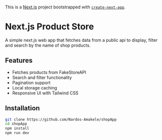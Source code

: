 This is a [Next.js](https://nextjs.org) project bootstrapped with [`create-next-app`](https://nextjs.org/docs/app/api-reference/cli/create-next-app).
# Next.js Product Store
A simple next.js web app that fetches data from a public api to display, filter and search by the name of shop products.

## Features
- Fetches products from FakeStoreAPI
- Search and filter functionality
- Pagination support
- Local storage caching
- Responsive UI with Tailwind CSS

## Installation
```sh
git clone https://github.com/Nardos-Amakele/shopApp
cd shopApp
npm install
npm run dev
